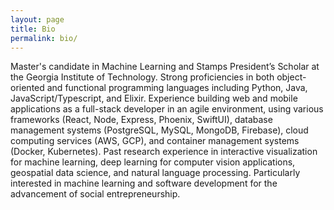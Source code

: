 ```yaml
---
layout: page
title: Bio
permalink: bio/
---
```


Master's candidate in Machine Learning and Stamps President’s Scholar at the Georgia Institute of Technology. Strong proficiencies in both object-oriented and functional programming languages including Python, Java, JavaScript/Typescript, and Elixir. Experience building web and mobile applications as a full-stack developer in an agile environment, using various frameworks (React, Node, Express, Phoenix, SwiftUI), database management systems (PostgreSQL, MySQL, MongoDB, Firebase), cloud computing services (AWS, GCP), and container management systems (Docker, Kubernetes). Past research experience in interactive visualization for machine learning, deep learning for computer vision applications, geospatial data science, and natural language processing. Particularly interested in machine learning and software development for the advancement of social entrepreneurship.
